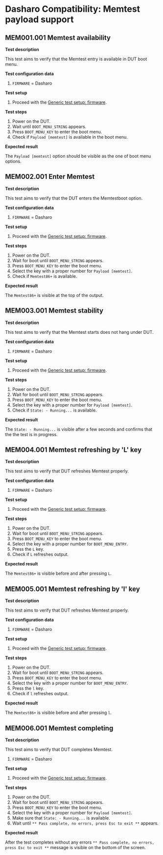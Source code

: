 # Dasharo Compatibility: Memtest payload support

## MEM001.001 Memtest availability

**Test description**

This test aims to verify that the Memtest entry is available in DUT boot
    menu.

**Test configuration data**

1. `FIRMWARE` = Dasharo

**Test setup**

1. Proceed with the
    [Generic test setup: firmware](../../generic-test-setup/#firmware).

**Test steps**

1. Power on the DUT.
2. Wait until `BOOT_MENU_STRING` appears.
3. Press `BOOT_MENU_KEY` to enter the boot menu.
4. Check if `Payload [memtest]` is available in the boot menu.

**Expected result**

The `Payload [memtest]` option should be visible as the one of boot menu options.

## MEM002.001 Enter Memtest

**Test description**

This test aims to verify that the DUT enters the Memtestboot option.

**Test configuration data**

1. `FIRMWARE` = Dasharo

**Test setup**

1. Proceed with the
    [Generic test setup: firmware](../../generic-test-setup/#firmware).

**Test steps**

1. Power on the DUT.
2. Wait for boot until `BOOT_MENU_STRING` appears.
3. Press `BOOT_MENU_KEY` to enter the boot menu.
4. Select the key with a proper number for `Payload [memtest]`.
5. Check if `Memtest86+` is available.

**Expected result**

The `Memtest86+` is visible at the top of the output.

## MEM003.001 Memtest stability

**Test description**

This test aims to verify that the Memtest starts does not hang under DUT.

**Test configuration data**

1. `FIRMWARE` = Dasharo

**Test setup**

1. Proceed with the
    [Generic test setup: firmware](../../generic-test-setup/#firmware).

**Test steps**

1. Power on the DUT.
2. Wait for boot until `BOOT_MENU_STRING` appears.
3. Press `BOOT_MENU_KEY` to enter the boot menu.
4. Select the key with a proper number for `Payload [memtest]`.
5. Check if `State: - Running...` is available.

**Expected result**

The `State: - Running...` is visible after a few seconds and confirms that the
the test is in progress.

## MEM004.001 Memtest refreshing by 'L' key

**Test description**

This test aims to verify that DUT refreshes Memtest properly.

**Test configuration data**

1. `FIRMWARE` = Dasharo

**Test setup**

1. Proceed with the
    [Generic test setup: firmware](../../generic-test-setup/#firmware).

**Test steps**

1. Power on the DUT.
2. Wait for boot until `BOOT_MENU_STRING` appears.
3. Press `BOOT_MENU_KEY` to enter the boot menu.
4. Select the key with a proper number for `BOOT_MENU_ENTRY`.
5. Press the `L` key.
6. Check if `L` refreshes output.

**Expected result**

The `Memtest86+` is visible before and after pressing `L`.

## MEM005.001 Memtest refreshing by 'l' key

**Test description**

This test aims to verify that DUT refreshes Memtest properly.

**Test configuration data**

1. `FIRMWARE` = Dasharo

**Test setup**

1. Proceed with the
    [Generic test setup: firmware](../../generic-test-setup/#firmware).

**Test steps**

1. Power on the DUT.
2. Wait for boot until `BOOT_MENU_STRING` appears.
3. Press `BOOT_MENU_KEY` to enter the boot menu.
4. Select the key with a proper number for `BOOT_MENU_ENTRY`.
5. Press the `l` key.
6. Check if `l` refreshes output.

**Expected result**

The `Memtest86+` is visible before and after pressing `l`.

## MEM006.001 Memtest completing

**Test description**

This test aims to verify that DUT completes Memtest.

1. `FIRMWARE` = Dasharo

**Test setup**

1. Proceed with the
    [Generic test setup: firmware](../../generic-test-setup/#firmware).

**Test steps**

1. Power on the DUT.
2. Wait for boot until `BOOT_MENU_STRING` appears.
3. Press `BOOT_MENU_KEY` to enter the boot menu.
4. Select the key with a proper number for `Payload [memtest]`.
5. Make sure that `State: - Running...` is available.
6. Wait until `** Pass complete, no errors, press Esc to exit **` appears.

**Expected result**

After the test completes without any errors
`** Pass complete, no errors, press Esc to exit **` message is visible on the
bottom of the screen.
